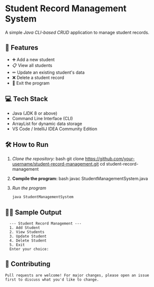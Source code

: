 # Student Record Management System

A simple *Java CLI-based CRUD* application to manage student records.

## 📌 Features

- ➕ Add a new student
- 📋 View all students
- ✏ Update an existing student's data
- ❌ Delete a student record
- 🚪 Exit the program

## 💻 Tech Stack

- Java (JDK 8 or above)
- Command Line Interface (CLI)
- ArrayList for dynamic data storage
- VS Code / IntelliJ IDEA Community Edition

## 🛠 How to Run

1. *Clone the repository:*
   bash
   git clone https://github.com/your-username/student-record-management.git
   cd student-record-management

2. **Compile the program:**
    bash
   javac StudentManagementSystem.java

3. *Run the program*
    ```bash
    java StudentManagementSystem

## 🧑‍🎓 Sample Output

      --- Student Record Management ---
      1. Add Student
      2. View Students
      3. Update Student
      4. Delete Student
      5. Exit
      Enter your choice:

## 🙌 Contributing

    Pull requests are welcome! For major changes, please open an issue first to discuss what you'd like to change.
